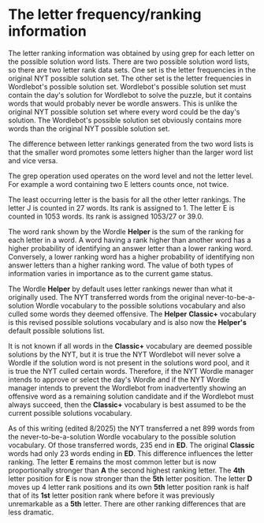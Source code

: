 # The letter frequency/ranking information

The letter ranking information was obtained by using grep for each letter on the possible solution word lists. There are two possible solution word lists, so there are two letter rank data sets. One set is the letter frequencies in the original NYT possible solution set. The other set is the letter frequencies in Wordlebot's possible solution set. Wordlebot's possible solution set must contain the day's solution for Wordlebot to solve the puzzle, but it contains words that would probably never be wordle answers. This is unlike the original NYT possible solution set where every word could be the day's solution. The Wordlebot's possible solution set obviously contains more words than the original NYT possible solution set.

The difference between letter rankings generated from the two word lists is that the smaller word promotes some letters higher than the larger word list and vice versa.

The grep operation used operates on the word level and not the letter level. For example a word containing two E letters counts once, not twice.

The least occurring letter is the basis for all the other letter rankings. The letter J is counted in 27 words. Its rank is assigned to 1. The letter E is counted in 1053 words. Its rank is assigned 1053/27 or 39.0.

The word rank shown by the Wordle **Helper** is the sum of the ranking for each letter in a word. A word having a rank higher than another word has a higher probability of identifying an answer letter than a lower ranking word. Conversely, a lower ranking word has a higher probability of identifying non answer letters than a higher ranking word. The value of both types of information varies in importance as to the current game status.

The Wordle **Helper** by default uses letter rankings newer than what it originally used. The NYT transferred words from the original never-to-be-a-solution Wordle vocabulary to the possible solutions vocabulary and also culled some words they deemed offensive. The **Helper** **Classic+** vocabulary is this revised possible solutions vocabulary and is also now the **Helper's** default possible solutions list.

It is not known if all words in the **Classic+** vocabulary are deemed possible solutions by the NYT, but it is true the NYT Wordlebot will never solve a Wordle if the solution word is not present in the solutions word pool, and it is true the NYT culled certain words. Therefore, if the NYT Wordle manager intends to approve or select the day's Wordle and if the NYT Wordle manager intends to prevent the Wordlebot from inadvertently showing an offensive word as a remaining solution candidate and if the Wordlebot must always succeed, then the **Classic+** vocabulary is best assumed to be the current possible solutions vocabulary.

As of this writing (edited 8/2025) the NYT transferred a net 899 words from the never-to-be-a-solution Wordle vocabulary to the possible solution vocabulary. Of those transferred words, 235 end in **ED**. The original **Classic** words had only 23 words ending in **ED**. This difference influences the letter ranking. The letter **E** remains the most common letter but is now proportionally stronger than **A** the second highest ranking letter. The **4th** letter position for **E** is now stronger than the **5th** letter position. The letter **D** moves up 4 letter rank positions and its own **5th** letter position rank is half that of its **1st** letter position rank where before it was previously unremarkable as a **5th** letter. There are other ranking differences that are less dramatic.
